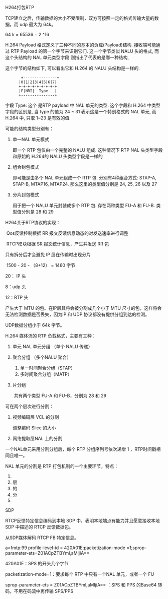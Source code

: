 H264打包RTP



TCP建立之后，传输数据的大小不受限制，双方可按照一定的格式传输大量的数据，而 udp 最大为 64k。

64 k = 65536 = 2 ^16



H.264 Payload 格式定义了三种不同的基本的负载(Payload)结构. 接收端可能通过 RTP Payload  的第一个字节来识别它们. 这一个字节类似 NALU 头的格式, 而这个头结构的 NAL 单元类型字段  则指出了代表的是哪一种结构,

 这个字节的结构如下, 可以看出它和 H.264 的 NALU 头结构是一样的.

```
       +---------------+
      |0|1|2|3|4|5|6|7|
      +-+-+-+-+-+-+-+-+
      |F|NRI|  Type   |
      +---------------+
```

字段 Type: 这个 是RTP payload 中 NAL 单元的类型. 这个字段和 H.264 中类型字段的区别是, 当 type  的值为 24 ~ 31 表示这是一个特别格式的 NAL 单元, 而 H.264 中, 只取 1~23 是有效的值.

可能的结构类型分别有：

1. 单一NAL 单元模式

   即一个 RTP 包仅由一个完整的 NALU 组成. 这种情况下 RTP NAL 头类型字段和原始的 H.264的  NALU 头类型字段是一样的

2. 组合封包模式

   即可能是由多个 NAL 单元组成一个 RTP 包. 分别有4种组合方式: STAP-A, STAP-B, MTAP16, MTAP24.  那么这里的类型值分别是 24, 25, 26 以及 27

3. 分片封包模式

   用于把一个 NALU 单元封装成多个 RTP 包. 存在两种类型 FU-A 和 FU-B. 类型值分别是 28 和 29



H264关于RTP协议的实现：

​	Qos反馈控制根据 RR 报文反馈信息动态的对发送速率进行调整

​	RTCP模块根据 SR 报文统计信息，产生并发送 RR 包



只有拆分后才会避免 IP 层在传输时出现分片

​	1500 - 20 - （8+12） = 1460 字节

20： IP 头

8：udp 头

12：RTP 头

产生大于 MTU 的包。在IP层其将会被分割成几个小于 MTU 尺寸的包，这样将会无法检测数据是否丢失，因为IP  和 UDP 协议都没有提供分组到达的检测。



UDP数据分组小于 64k 字节。

H.264 媒体流的 RTP 负载格式，主要有三种：

1. 单元 NAL 单元分组 （单个 NALU 传递）

2. 聚合分组 （多个NALU  聚合）

   1. 单一时间聚合分组（STAP）
   2. 多时间聚合分组（MATP）

3. 片分组

   ​	共有两个类型  FU-A 和 FU-B，分别为 28 和 29

可在两个层次进行分割：

1. 视频编码层 VCL 的分割

   调整编码 Slice 的大小

2. 网络提取层NAL 上的分割



一个NAL单元采用分割分组后，每个 RTP 分组序列号依次递增 1 ，RTP时间戳相同且唯一。

NAL 单元的分割是 RTP 打包机制的一个主要环节，特点：

1. 
2. 层
3. 的
4. 分
5. 





SDP

RTCP反馈特定信息编码到本地 SDP 中，表明本地端点有能力并且愿意接收本地 SDP 中描述的 RTCP 反馈数据包。

从SDP媒体解码 RTCP FB 特定信息。

a=fmtp:99 profile-level-id = 420A01E;packetization-mode =1;sprop-parameter-ets=Z01ACpZTBYml,aMIjiA==

420A01E：SPS 的开头几个字节

packetization-mode=1：要求每个 RTP 中只有一个NAL 单元，或者一个 FU

sprop-parameter-ets = Z01ACpZTBYml,aMIjiA== ：SPS 和 PPS 的Base64 转码，不用在码流中再传输 SPS/PPS